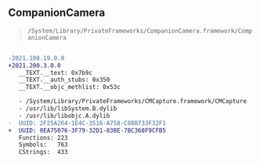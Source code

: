 ## CompanionCamera

> `/System/Library/PrivateFrameworks/CompanionCamera.framework/CompanionCamera`

```diff

-2021.100.19.0.0
+2021.200.3.0.0
   __TEXT.__text: 0x7b9c
   __TEXT.__auth_stubs: 0x350
   __TEXT.__objc_methlist: 0x53c

   - /System/Library/PrivateFrameworks/CMCapture.framework/CMCapture
   - /usr/lib/libSystem.B.dylib
   - /usr/lib/libobjc.A.dylib
-  UUID: 2F25A264-1E4C-3516-A758-C08B733F32F1
+  UUID: 0EA75076-3F79-32D1-83BE-7BC368F9CFB5
   Functions: 223
   Symbols:   763
   CStrings:  433

```
